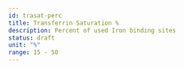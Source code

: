 ```yaml
---
id: trasat-perc
title: Transferrin Saturation %
description: Percent of used Iron binding sites
status: draft
unit: "%"
range: 15 - 50
---
```

